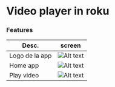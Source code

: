 # Video player in roku

### Features ###
| Desc.        | screen         | 
| ------------- |:-------------:| 
|Logo de la app| ![Alt text](https://i.ibb.co/67ZwPBv0/IMG-2866.jpg)|
|Home app| ![Alt text](https://i.ibb.co/WW9mXN1y/IMG-2863.jpg)|
|Play video| ![Alt text](https://i.ibb.co/Q7K0R6BM/IMG-2869.jpg)|
